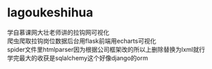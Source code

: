# lagoukeshihua
学自慕课网大壮老师讲的拉钩网可视化  
爬虫爬取拉钩岗位数据后台用flask前端用echarts可视化  
spider文件里htmlparser因为根据公司框架改的所以上删除替换为lxml就行  
学完最大的收获是sqlalchemy这个好像django的orm
